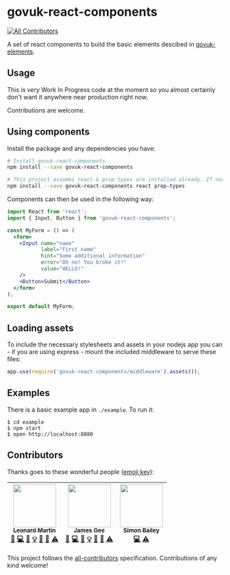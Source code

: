 # govuk-react-components
[![All Contributors](https://img.shields.io/badge/all_contributors-3-orange.svg?style=flat-square)](#contributors)

A set of react components to build the basic elements descibed in [govuk-elements](https://github.com/alphagov/govuk_elements).

## Usage

This is *very* Work In Progress code at the moment so you almost certainly don't want it anywhere near production right now.

Contributions are welcome.

## Using components
Install the package and any dependencies you have:
```bash
# Install govuk-react-components
npm install --save govuk-react-components

# This project assumes react & prop-types are installed already. If not use the following
npm install --save govuk-react-components react prop-types
```

Components can then be used in the following way:
```jsx
import React from 'react';
import { Input, Button } from 'govuk-react-components';

const MyForm = () => (
  <form>
    <Input name="name"
           label="First name"
           hint="Some additional information"
           error="Oh no! You broke it!"
           value="HELLO!"
    />
    <Button>Submit</Button>
  </form>
);

export default MyForm;
```

## Loading assets

To include the necessary stylesheets and assets in your nodejs app you can - if you are using express - mount the included middleware to serve these files:

```js
app.use(require('govuk-react-components/middleware').assets());
```

## Examples

There is a basic example app in `./example`. To run it:

```
$ cd example
$ npm start
$ open http://localhost:8080
```

## Contributors

Thanks goes to these wonderful people ([emoji key](https://github.com/kentcdodds/all-contributors#emoji-key)):

<!-- ALL-CONTRIBUTORS-LIST:START - Do not remove or modify this section -->
<!-- prettier-ignore -->
| [<img src="https://avatars3.githubusercontent.com/u/117398?v=4" width="100px;"/><br /><sub><b>Leonard Martin</b></sub>](https://github.com/lennym)<br />[💬](#question-lennym "Answering Questions") [💻](https://github.com/lennym/govuk-react-components/commits?author=lennym "Code") [📖](https://github.com/lennym/govuk-react-components/commits?author=lennym "Documentation") [💡](#example-lennym "Examples") [🤔](#ideas-lennym "Ideas, Planning, & Feedback") [👀](#review-lennym "Reviewed Pull Requests") [⚠️](https://github.com/lennym/govuk-react-components/commits?author=lennym "Tests") | [<img src="https://avatars3.githubusercontent.com/u/1285296?v=4" width="100px;"/><br /><sub><b>James Gee</b></sub>](https://github.com/Geeman201)<br />[💬](#question-Geeman201 "Answering Questions") [💻](https://github.com/lennym/govuk-react-components/commits?author=Geeman201 "Code") [📖](https://github.com/lennym/govuk-react-components/commits?author=Geeman201 "Documentation") [💡](#example-Geeman201 "Examples") [🤔](#ideas-Geeman201 "Ideas, Planning, & Feedback") [👀](#review-Geeman201 "Reviewed Pull Requests") [⚠️](https://github.com/lennym/govuk-react-components/commits?author=Geeman201 "Tests") | [<img src="https://avatars0.githubusercontent.com/u/5601214?v=4" width="100px;"/><br /><sub><b>Simon Bailey</b></sub>](https://www.linkedin.com/in/simon-bailey-5006448)<br />[💻](https://github.com/lennym/govuk-react-components/commits?author=thebailers "Code") [⚠️](https://github.com/lennym/govuk-react-components/commits?author=thebailers "Tests") |
| :---: | :---: | :---: |
<!-- ALL-CONTRIBUTORS-LIST:END -->

This project follows the [all-contributors](https://github.com/kentcdodds/all-contributors) specification. Contributions of any kind welcome!
